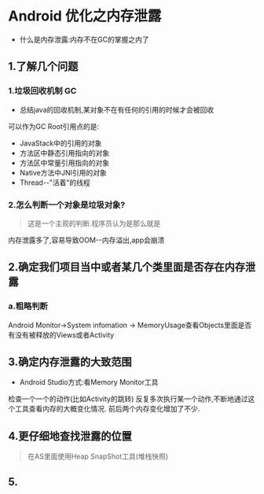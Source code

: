 # Android 优化之内存泄露

- 什么是内存泄露:内存不在GC的掌握之内了

## 1.了解几个问题

### 1.垃圾回收机制 GC

 - 总结java的回收机制,某对象不在有任何的引用的时候才会被回收

可以作为GC Root引用点的是:

 - JavaStack中的引用的对象
 - 方法区中静态引用指向的对象
 - 方法区中常量引用指向的对象
 - Native方法中JNI引用的对象
 - Thread--"活着"的线程

### 2.怎么判断一个对象是垃圾对象?  
> 这是一个主观的判断.程序员认为是那么就是

内存泄露多了,容易导致OOM--内存溢出,app会崩溃

## 2.确定我们项目当中或者某几个类里面是否存在内存泄露

### a.粗略判断

Android Monitor->System infomation -> MemoryUsage查看Objects里面是否有没有被释放的Views或者Activity

## 3.确定内存泄露的大致范围

- Android Studio方式:看Memory Monitor工具

检查一个一个的动作(比如Activity的跳转)
反复多次执行某一个动作,不断地通过这个工具查看内存的大概变化情况.
前后两个内存变化增加了不少.

## 4.更仔细地查找泄露的位置

> 在AS里面使用Heap SnapShot工具(堆栈快照)

## 5.
